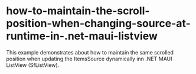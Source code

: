 # how-to-maintain-the-scroll-position-when-changing-source-at-runtime-in-.net-maui-listview
This example demonstrates about how to maintain the same scrolled position when updating the ItemsSource dynamically inn .NET MAUI ListView (SfListView).
